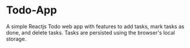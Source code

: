 # Todo-App
A simple Reactjs Todo web app with features to add tasks, mark tasks as done, and delete tasks. Tasks are persisted using the browser's local storage.
